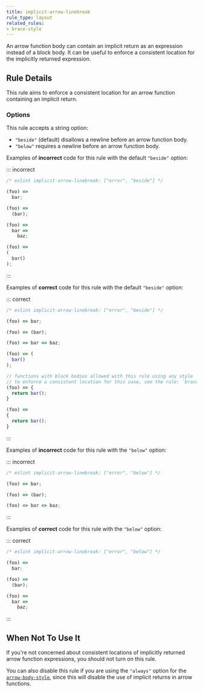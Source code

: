 ```yaml
---
title: implicit-arrow-linebreak
rule_type: layout
related_rules:
- brace-style
---
```


An arrow function body can contain an implicit return as an expression instead of a block body. It can be useful to enforce a consistent location for the implicitly returned expression.

## Rule Details

This rule aims to enforce a consistent location for an arrow function containing an implicit return.

### Options

This rule accepts a string option:

- `"beside"` (default) disallows a newline before an arrow function body.
- `"below"` requires a newline before an arrow function body.

Examples of **incorrect** code for this rule with the default `"beside"` option:

::: incorrect

```js
/* eslint implicit-arrow-linebreak: ["error", "beside"] */

(foo) =>
  bar;

(foo) =>
  (bar);

(foo) =>
  bar =>
    baz;

(foo) =>
(
  bar()
);
```

:::

Examples of **correct** code for this rule with the default `"beside"` option:

::: correct

```js
/* eslint implicit-arrow-linebreak: ["error", "beside"] */

(foo) => bar;

(foo) => (bar);

(foo) => bar => baz;

(foo) => (
  bar()
);

// functions with block bodies allowed with this rule using any style
// to enforce a consistent location for this case, see the rule: `brace-style`
(foo) => {
  return bar();
}

(foo) =>
{
  return bar();
}
```

:::

Examples of **incorrect** code for this rule with the `"below"` option:

::: incorrect

```js
/* eslint implicit-arrow-linebreak: ["error", "below"] */

(foo) => bar;

(foo) => (bar);

(foo) => bar => baz;
```

:::

Examples of **correct** code for this rule with the `"below"` option:

::: correct

```js
/* eslint implicit-arrow-linebreak: ["error", "below"] */

(foo) =>
  bar;

(foo) =>
  (bar);

(foo) =>
  bar =>
    baz;
```

:::

## When Not To Use It

If you're not concerned about consistent locations of implicitly returned arrow function expressions, you should not turn on this rule.

You can also disable this rule if you are using the `"always"` option for the [`arrow-body-style`](arrow-body-style), since this will disable the use of implicit returns in arrow functions.
